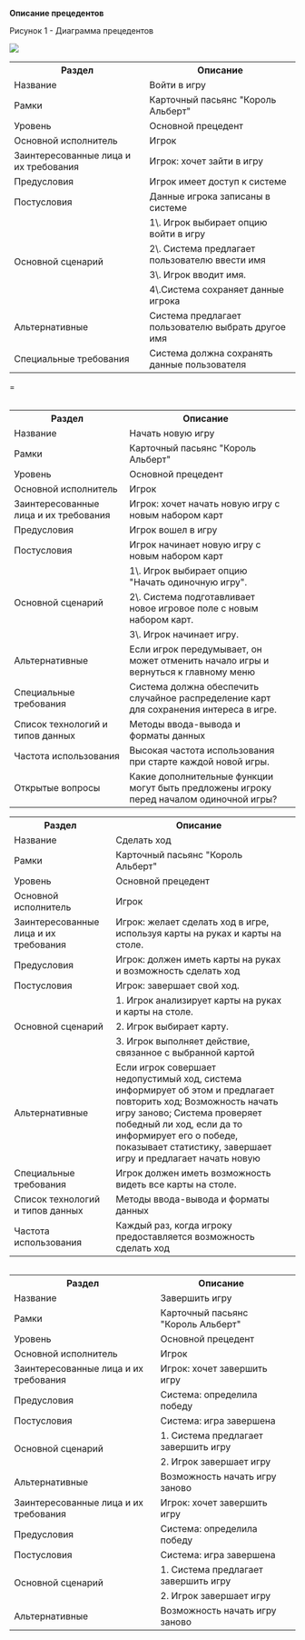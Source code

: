 **Описание прецедентов**

Рисунок 1 - Диаграмма прецедентов

![](images/diagramm.png)


<table><tr><th>Раздел</th><th>Описание</th></tr>
<tr><td>Название</td><td>Войти в игру</td></tr>
<tr><td>Рамки</td><td>Карточный пасьянс "Король Альберт"</td></tr>
<tr><td>Уровень</td><td>Основной прецедент</td></tr>
<tr><td>Основной исполнитель</td><td>Игрок</td></tr>
<tr><td>Заинтересованные лица и их требования</td><td>Игрок: хочет зайти в игру</td></tr>
<tr><td>Предусловия</td><td>Игрок имеет доступ к системе</td></tr>
<tr><td>Постусловия</td><td>Данные игрока записаны в системе</td></tr>
<tr><td rowspan="4">Основной сценарий</td><td>1\. Игрок выбирает опцию войти в игру</td></tr>
<tr><td>2\. Система предлагает пользователю ввести   имя</td></tr>
<tr><td>3\. Игрок вводит имя.</td></tr>
<tr><td>4\.Система сохраняет данные игрока</td></tr>
<tr><td>Альтернативные</td><td>Система предлагает пользователю выбрать другое имя</td></tr>
<tr><td>Специальные требования</td><td>Система должна сохранять данные пользователя</td></tr>
</table>
<tr><td><p></p><p></p><p></p><p></p><p></p></td><td></td></tr>
<table>
=<table><tr><th>Раздел</th><th>Описание</th></tr>
<tr><td>Название</td><td>Начать новую игру</td></tr>
<tr><td>Рамки</td><td>Карточный пасьянс "Король Альберт"</td></tr>
<tr><td>Уровень</td><td>Основной прецедент</td></tr>
<tr><td>Основной исполнитель</td><td>Игрок</td></tr>
<tr><td>Заинтересованные лица и их требования</td><td>Игрок: хочет начать новую игру с новым набором карт</td></tr>
<tr><td>Предусловия</td><td>Игрок вошел в игру</td></tr>
<tr><td>Постусловия</td><td>Игрок начинает новую игру с новым набором карт</td></tr>
<tr><td rowspan="3">Основной сценарий</td><td>1\. Игрок выбирает опцию "Начать одиночную игру".</td></tr>
<tr><td>2\. Система подготавливает новое игровое поле с новым набором карт.</td></tr>
<tr><td>3\. Игрок начинает игру.</td></tr>
<tr><td>Альтернативные</td><td>Если игрок передумывает, он может отменить начало игры и вернуться к главному меню</td></tr>
<tr><td>Специальные требования</td><td>Система должна обеспечить случайное распределение карт для сохранения интереса в игре.</td></tr>
<tr><td>Список технологий и типов данных</td><td>Методы ввода-вывода и форматы данных</td></tr>
<tr><td>Частота использования</td><td>Высокая частота использования при старте каждой новой игры.</td></tr>
<tr><td rowspan="2">Открытые вопросы</td><td rowspan="2">Какие дополнительные функции могут быть предложены игроку перед началом одиночной игры?</td></tr>
<tr><td valign="bottom"></td></tr>
</table>
<table><tr><th>Раздел</th><th>Описание</th></tr>
<tr><td>Название</td><td>Сделать ход</td><td></td></tr>
<tr><td>Рамки</td><td>Карточный пасьянс "Король Альберт"</td><td></td></tr>
<tr><td>Уровень</td><td>Основной прецедент</td><td></td></tr>
<tr><td>Основной исполнитель</td><td>Игрок</td><td></td></tr>
<tr><td>Заинтересованные лица и их требования</td><td>Игрок: желает сделать ход в игре, используя карты на руках и карты на столе.</td><td></td></tr>
<tr><td>Предусловия</td><td>Игрок: должен иметь карты на руках и возможность сделать ход</td><td></td></tr>
<tr><td>Постусловия</td><td>Игрок: завершает свой ход.</td><td></td></tr>
<tr><td rowspan="3">Основной сценарий</td><td>1. Игрок анализирует карты на руках и карты на столе.</td><td></td></tr>
<tr><td>2. Игрок выбирает карту.</td><td></td></tr>
<tr><td>3. Игрок выполняет действие, связанное с выбранной картой </td><td></td></tr>
<tr><td>Альтернативные</td><td>Если игрок совершает недопустимый ход, система информирует об этом и предлагает повторить ход; Возможность начать игру заново; Система проверяет победный ли ход, если да то информирует его о победе, показывает статистику, завершает игру и предлагает начать новую</td><td></td></tr>
<tr><td>Специальные требования</td><td>Игрок должен иметь возможность видеть все карты на столе.</td><td></td></tr>
<tr><td>Список технологий и типов данных</td><td>Методы ввода-вывода и форматы данных</td><td></td></tr>
<tr><td>Частота использования</td><td>Каждый раз, когда игроку предоставляется возможность сделать ход</td><td></td></tr>
</table>
<table>
<table><tr><th>Раздел</th><th>Описание</th></tr>
<tr><td>Название</td><td>Завершить игру</td><td></td></tr>
<tr><td>Рамки</td><td>Карточный пасьянс "Король Альберт"</td><td></td></tr>
<tr><td>Уровень</td><td>Основной прецедент</td><td></td></tr>
<tr><td>Основной исполнитель</td><td>Игрок</td><td></td></tr>
<tr><td>Заинтересованные лица и их требования</td><td>Игрок: хочет завершить игру</td><td></td></tr>
<tr><td>Предусловия</td><td>Система: определила победу</td><td></td></tr>
<tr><td>Постусловия</td><td>Система: игра завершена</td><td></td></tr>
<tr><td rowspan="2">Основной сценарий</td><td>1. Система предлагает завершить игру</td><td></td></tr>
<tr><td>2. Игрок завершает игру</td><td></td></tr>
<tr><td>Альтернативные</td><td>Возможность начать игру заново</td><td></td></tr>
<tr><td>Заинтересованные лица и их требования</td><td valign="bottom">Игрок: хочет завершить игру</td><td></td></tr>
<tr><td>Предусловия</td><td valign="bottom">Система: определила победу</td><td></td></tr>
<tr><td>Постусловия</td><td valign="bottom">Система: игра завершена</td><td></td></tr>
<tr><td rowspan="2">Основной сценарий</td><td valign="bottom">1. Система предлагает завершить игру</td><td></td></tr>
<tr><td valign="bottom">2. Игрок завершает игру</td><td></td></tr>
<tr><td>Альтернативные</td><td>Возможность начать игру заново</td><td></td></tr>
</table>


